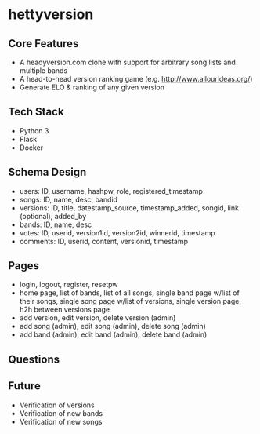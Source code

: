 # hettyversion


## Core Features

* A headyversion.com clone with support for arbitrary song lists and multiple bands
* A head-to-head version ranking game (e.g. http://www.allourideas.org/)
* Generate ELO & ranking of any given version

## Tech Stack

* Python 3
* Flask
* Docker

## Schema Design

* users: ID, username, hashpw, role, registered_timestamp
* songs: ID, name, desc, bandid
* versions: ID, title, datestamp_source, timestamp_added, songid, link (optional), added_by
* bands: ID, name, desc
* votes: ID, userid, version1id, version2id, winnerid, timestamp
* comments: ID, userid, content, versionid, timestamp

## Pages

* login, logout, register, resetpw
* home page, list of bands, list of all songs, single band page w/list of their songs, single song page w/list of versions, single version page, h2h between versions page
* add version, edit version, delete version (admin)
* add song (admin), edit song (admin), delete song (admin)
* add band (admin), edit band (admin), delete band (admin)

## Questions

## Future

* Verification of versions
* Verification of new bands
* Verification of new songs
